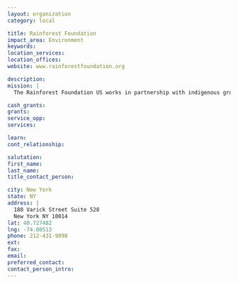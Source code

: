 ```yaml
---
layout: organization
category: local

title: Rainforest Foundation
impact_area: Environment
keywords: 
location_services: 
location_offices: 
website: www.rainforestfoundation.org

description: 
mission: |
  The Rainforest Foundation US works in partnership with indigenous groups and local grassroots organizations in Central and South America to secure rights to their lands, influence laws and policies to protect their resources, and build strong community leadership. We provide project-related grants and direct technical assistance to our partners.

cash_grants: 
grants: 
service_opp: 
services: 

learn: 
cont_relationship: 

salutation: 
first_name: 
last_name: 
title_contact_person: 

city: New York
state: NY
address: |
  180 Varick Street Suite 528  
  New York NY 10014
lat: 40.727482
lng: -74.00513
phone: 212-431-9098
ext: 
fax: 
email: 
preferred_contact: 
contact_person_intro: 
---
```

